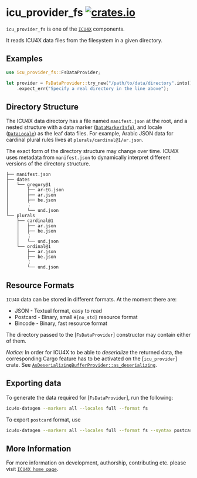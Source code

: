 # icu_provider_fs [![crates.io](https://img.shields.io/crates/v/icu_provider_fs)](https://crates.io/crates/icu_provider_fs)

<!-- cargo-rdme start -->

`icu_provider_fs` is one of the [`ICU4X`] components.

It reads ICU4X data files from the filesystem in a given directory.

## Examples

```rust
use icu_provider_fs::FsDataProvider;

let provider = FsDataProvider::try_new("/path/to/data/directory".into())
    .expect_err("Specify a real directory in the line above");
```

## Directory Structure

The ICU4X data directory has a file named `manifest.json` at the root, and a nested structure
with a data marker ([`DataMarkerInfo`](icu_provider::DataMarkerInfo)), and locale ([`DataLocale`](icu_provider::DataLocale))
as the leaf data files. For example, Arabic JSON data for cardinal plural rules lives at `plurals/cardinal@1/ar.json`.

The exact form of the directory structure may change over time. ICU4X uses metadata from
`manifest.json` to dynamically interpret different versions of the directory structure.

```text
├── manifest.json
├── dates
│   └── gregory@1
│       ├── ar-EG.json
│       ├── ar.json
│       ├── be.json
│       ⋮
│       └── und.json
└── plurals
    ├── cardinal@1
    │   ├── ar.json
    │   ├── be.json
    │   ⋮
    │   └── und.json
    └── ordinal@1
        ├── ar.json
        ├── be.json
        ⋮
        └── und.json
```

## Resource Formats

`ICU4X` data can be stored in different formats. At the moment there are:

* JSON - Textual format, easy to read
* Postcard - Binary, small `#[no_std]` resource format
* Bincode - Binary, fast resource format

The directory passed to the [`FsDataProvider`] constructor may contain either of them.

*Notice:* In order for ICU4X to be able to *deserialize* the returned data, the corresponding
Cargo feature has to be activated on the [`icu_provider`] crate. See
[`AsDeserializingBufferProvider::as_deserializing`](icu_provider::buf::AsDeserializingBufferProvider).

## Exporting data

To generate the data required for [`FsDataProvider`], run the following:

```bash
icu4x-datagen --markers all --locales full --format fs
```

To export `postcard` format, use

```bash
icu4x-datagen --markers all --locales full --format fs --syntax postcard
```

[`ICU4X`]: ../icu/index.html

<!-- cargo-rdme end -->

## More Information

For more information on development, authorship, contributing etc. please visit [`ICU4X home page`](https://github.com/unicode-org/icu4x).
